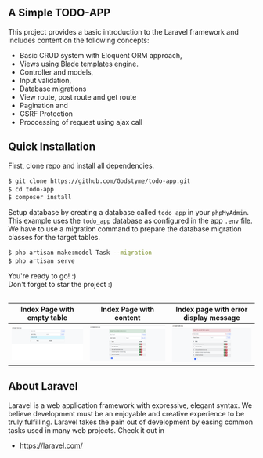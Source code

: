 ## A Simple TODO-APP
This project provides a basic introduction to the Laravel framework and includes content on the following concepts:
- Basic CRUD system with Eloquent ORM approach, 
- Views using Blade templates engine.
- Controller and models,
- Input validation,
- Database migrations
- View route, post route and get route
- Pagination and 
- CSRF Protection
- Proccessing of request using ajax call

## Quick Installation
First, clone repo and install all dependencies.
```sh
$ git clone https://github.com/Godstyme/todo-app.git
$ cd todo-app
$ composer install
```
Setup database by creating a database called `todo_app` in your `phpMyAdmin`. This example uses the `todo_app` database as configured in the app `.env` file.
We have to use a migration command to prepare the database migration classes for the target tables.

```sh
$ php artisan make:model Task --migration
$ php artisan serve
``` 

You're ready to go! :)<br>
Don't forget to star the project :)
##
Index Page with empty table              |  Index  Page with content |  Index page with error display message
:-------------------------:|:-------------------------:|:-------------------------:
![Screenshot](public/assets/imgs/empty.png)  |  ![Screenshot](public/assets/imgs/content.png) | ![Screenshot](public/assets/imgs/error.png)

## About Laravel
Laravel is a web application framework with expressive, elegant syntax. We believe development must be an enjoyable and creative experience to be truly fulfilling. Laravel takes the pain out of development by easing common tasks used in many web projects. Check it out in 
- https://laravel.com/

